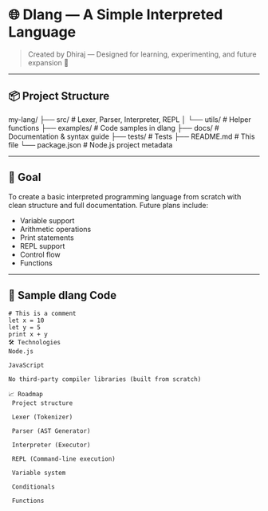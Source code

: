# 🌐 Dlang — A Simple Interpreted Language

> Created by Dhiraj — Designed for learning, experimenting, and future expansion 🚀

---

## 📦 Project Structure

my-lang/
├── src/ # Lexer, Parser, Interpreter, REPL
│ └── utils/ # Helper functions
├── examples/ # Code samples in dlang
├── docs/ # Documentation & syntax guide
├── tests/ # Tests
├── README.md # This file
└── package.json # Node.js project metadata

---

## 🎯 Goal

To create a basic interpreted programming language from scratch with clean structure and full documentation. Future plans include:

- Variable support
- Arithmetic operations
- Print statements
- REPL support
- Control flow
- Functions

---

## 📜 Sample dlang Code

```dlang
# This is a comment
let x = 10
let y = 5
print x + y
🛠️ Technologies
Node.js

JavaScript

No third-party compiler libraries (built from scratch)

📈 Roadmap
 Project structure

 Lexer (Tokenizer)

 Parser (AST Generator)

 Interpreter (Executor)

 REPL (Command-line execution)

 Variable system

 Conditionals

 Functions

```
